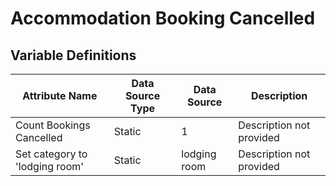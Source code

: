 # Accommodation Booking Cancelled

### 

## Variable Definitions

| Attribute Name|Data Source Type|Data Source|Description|
| --- | --- | --- | --- |
|Count Bookings Cancelled|Static|1|Description not provided|
|Set category to 'lodging room'|Static|lodging room|Description not provided|



